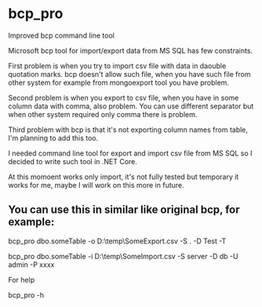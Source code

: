 ﻿# bcp_pro
Improved bcp command line tool

Microsoft bcp tool for import/export data from MS SQL has few constraints.

First problem is when you try to import csv file with data in daouble quotation marks. bcp doesn't allow such file, when you have such file from other system for example from mongoexport tool you have problem.

Second problem is when you export to csv file, when you have in some column data with comma, also problem. You can use different separator but when other system required only comma there is problem.

Third problem with bcp is that it's not exporting column names from table, I'm planning to add this too.

I needed command line tool for export and import csv file from MS SQL so I decided to write such tool in .NET Core.

At this momoent works only import, it's not fully tested but temporary it works for me, maybe I will work on this more in future.

## You can use this in similar like original bcp, for example:

bcp_pro dbo.someTable -o D:\temp\SomeExport.csv -S . -D Test -T

bcp_pro dbo.someTable -i D:\temp\SomeImport.csv -S server -D db -U admin -P xxxx

For help

bcp_pro -h